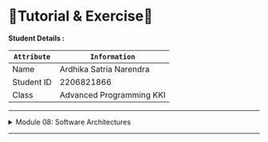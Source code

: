 # 📝Tutorial & Exercise📝

**Student Details :**

|  `Attribute`  | `Information`              |
|---------------|----------------------------|
| Name          | Ardhika Satria Narendra    |
| Student ID    | 2206821866                 |
| Class         | Advanced Programming KKI   |

---
<details>
<summary>Module 08: Software Architectures</summary>

## Questions and Answers

### -> Reflection 

#### a. what is amqp
AMQP stands for Advanced Message Queuing Protocol. It is an open standard protocol for message-oriented middleware, enabling interoperability between different systems and platforms that involve message-oriented communication.

#### b. what it means? guest:guest@localhost:5672 , what is the first quest, and what is the second guest, and what is localhost:5672 is for?

The URL amqp://guest:guest@localhost:5672 is used to connect to a message broker, which in this case is configured to run on the local machine. Here, the first 'guest' is the username and the second 'guest' is the password for the RabbitMQ server. The localhost:5672 specifies that the RabbitMQ server is running locally on port 5672, which is the default port for RabbitMQ.

</details>

---
